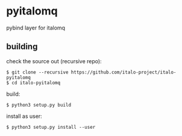 # pyitalomq

pybind layer for italomq

## building

check the source out (recursive repo):

    $ git clone --recursive https://github.com/italo-project/italo-pyitalomq
    $ cd italo-pyitalomq

build:

    $ python3 setup.py build
    
install as user:

    $ python3 setup.py install --user

